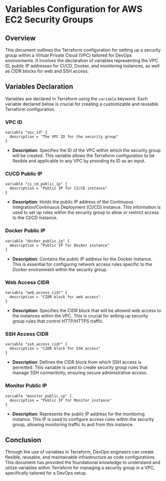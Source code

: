 # Variables Configuration for AWS EC2 Security Groups

## Overview

This document outlines the Terraform configuration for setting up a security group within a Virtual Private Cloud (VPC) tailored for DevOps environments. It involves the declaration of variables representing the VPC ID, public IP addresses for CI/CD, Docker, and monitoring instances, as well as CIDR blocks for web and SSH access.

## Variables Declaration

Variables are declared in Terraform using the `variable` keyword. Each variable declared below is crucial for creating a customizable and reusable Terraform configuration.

### VPC ID

```hcl
variable "vpc_id" {
  description = "The VPC ID for the security group"
}
```

- **Description**: Specifies the ID of the VPC within which the security group will be created. This variable allows the Terraform configuration to be flexible and applicable to any VPC by providing its ID as an input.

### CI/CD Public IP

```hcl
variable "ci_cd_public_ip" {
  description = "Public IP for CI/CD instance"
}
```

- **Description**: Holds the public IP address of the Continuous Integration/Continuous Deployment (CI/CD) instance. This information is used to set up rules within the security group to allow or restrict access to the CI/CD instance.

### Docker Public IP

```hcl
variable "docker_public_ip" {
  description = "Public IP for Docker instance"
}
```

- **Description**: Contains the public IP address for the Docker instance. This is essential for configuring network access rules specific to the Docker environment within the security group.

### Web Access CIDR

```hcl
variable "web_access_cidr" {
  description = "CIDR block for web access"
}
```

- **Description**: Specifies the CIDR block that will be allowed web access to the instances within the VPC. This is crucial for setting up security group rules that control HTTP/HTTPS traffic.

### SSH Access CIDR

```hcl
variable "ssh_access_cidr" {
  description = "CIDR block for SSH access"
}
```

- **Description**: Defines the CIDR block from which SSH access is permitted. This variable is used to create security group rules that manage SSH connectivity, ensuring secure administrative access.

### Monitor Public IP

```hcl
variable "monitor_public_ip" {
  description = "Public IP for Monitor instance"
}
```

- **Description**: Represents the public IP address for the monitoring instance. This IP is used to configure access rules within the security group, allowing monitoring traffic to and from this instance.


## Conclusion

Through the use of variables in Terraform, DevOps engineers can create flexible, reusable, and maintainable infrastructure as code configurations. This document has provided the foundational knowledge to understand and utilize variables within Terraform for managing a security group in a VPC, specifically tailored for a DevOps setup.
